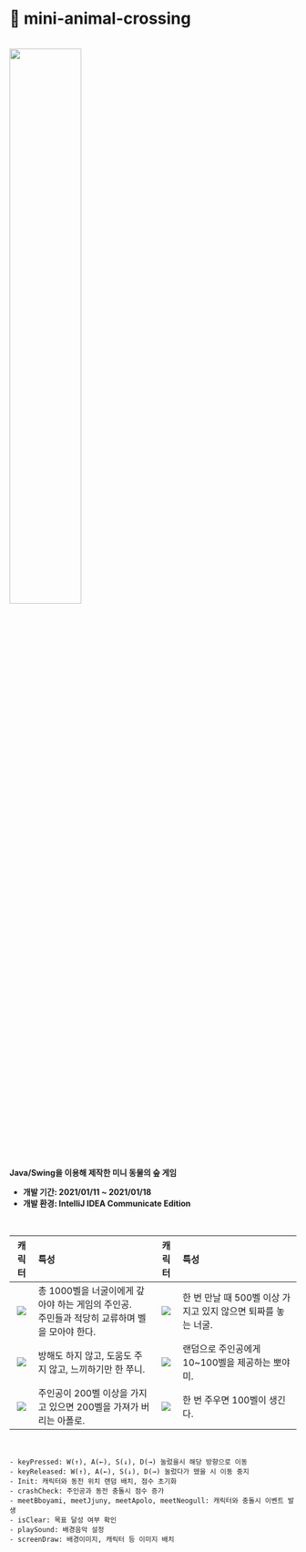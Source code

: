 # 🦝 mini-animal-crossing
<br>
<img src="../master/gameImg/main.PNG" width="50%" height="50%">

**Java/Swing을 이용해 제작한 미니 동물의 숲 게임**
- **개발 기간: 2021/01/11 ~ 2021/01/18**
- **개발 환경: IntelliJ IDEA Communicate Edition**
<br>

| 캐릭터 | 특성 | 캐릭터 | 특성 |
|:-:| :-| :-: | :-|
| <img src="../master/gameImg/player.png"> | 총 1000벨을 너굴이에게 갚아야 하는 게임의 주인공.<br>주민들과 적당히 교류하며 벨을 모아야 한다. | <img src="../master/gameImg/neogull.png"> | 한 번 만날 때 500벨 이상 가지고 있지 않으면 퇴짜를 놓는 너굴. |
| <img src="../master/gameImg/jjuny.png"> | 방해도 하지 않고, 도움도 주지 않고, 느끼하기만 한 쭈니. | <img src="../master/gameImg/bboyami.png"> | 랜덤으로 주인공에게 10~100벨을 제공하는 뽀야미. |
| <img src="../master/gameImg/apolo.png"> | 주인공이 200벨 이상을 가지고 있으면 200벨을 가져가 버리는 아폴로. | <img src="../master/gameImg/coin.png"> | 한 번 주우면 100벨이 생긴다.|

<br>

```
- keyPressed: W(↑), A(←), S(↓), D(→) 눌렀을시 해당 방향으로 이동
- keyReleased: W(↑), A(←), S(↓), D(→) 눌렀다가 뗐을 시 이동 중지
- Init: 캐릭터와 동전 위치 랜덤 배치, 점수 초기화
- crashCheck: 주인공과 동전 충돌시 점수 증가
- meetBboyami, meetJjuny, meetApolo, meetNeogull: 캐릭터와 충돌시 이벤트 발생
- isClear: 목표 달성 여부 확인
- playSound: 배경음악 설정
- screenDraw: 배경이미지, 캐릭터 등 이미지 배치
```

